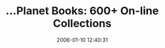 ---
date: 2006-01-10 12:40:31
link:
  source: delicious
  source_url: https://del.icio.us/roytang
  text: '...Planet Books: 600+ On-line Collections'
  url: http://zikri.indoglobal.com/books.html
slug: planet-books-600-on-line-collections
source: delicious
tags:
- books
title: '...Planet Books: 600+ On-line Collections'
---